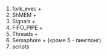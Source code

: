1) fork_exec +
2) ShMEM +
3) Signals + 
4) FIFO_PIPE + 
5) Threads +
6) Semaphore + (кроме 5 - пингпонг)
7) scripts
